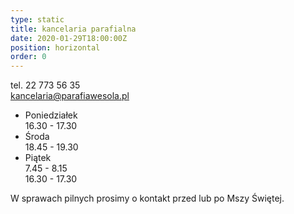 ```yaml
---
type: static
title: kancelaria parafialna
date: 2020-01-29T18:00:00Z
position: horizontal
order: 0
---
```


tel. 22 773 56 35  
kancelaria@parafiawesola.pl

- Poniedziałek\
  16.30 - 17.30
- Środa\
  18.45 - 19.30
- Piątek\
  7.45 - 8.15\
  16.30 - 17.30

W sprawach pilnych prosimy o kontakt przed lub po Mszy Świętej.

